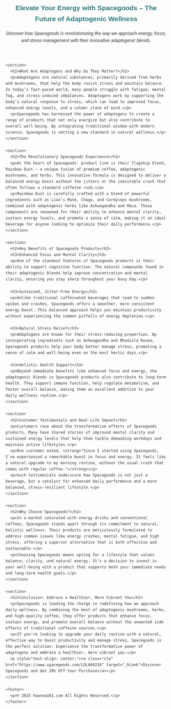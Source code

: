 <!DOCTYPE html>
<html lang="en">
<head>
  <meta charset="UTF-8">
  <meta name="viewport" content="width=device-width, initial-scale=1">
  <title>Elevate Your Energy with Spacegoods – The Future of Adaptogenic Wellness</title>
  <meta name="description" content="Discover how Spacegoods is revolutionizing wellness with adaptogenic blends. Their products, like Rainbow Dust, enhance focus, sustain energy, and promote calm naturally.">
  <style>
    body { font-family: Arial, sans-serif; line-height: 1.6; margin: 20px; color: #333; }
    h1, h2, h3 { color: #2c7a7b; }
    p { margin-bottom: 16px; }
    .cta { display: inline-block; padding: 10px 20px; background-color: #2c7a7b; color: #fff; text-decoration: none; border-radius: 5px; }
    .cta:hover { background-color: #276666; }
  </style>
</head>
<body>
  <article>
    <header>
      <h1>Elevate Your Energy with Spacegoods – The Future of Adaptogenic Wellness</h1>
      <p><em>Discover how Spacegoods is revolutionizing the way we approach energy, focus, and stress management with their innovative adaptogenic blends.</em></p>
    </header>
    
    <section>
      <h2>What Are Adaptogens and Why Do They Matter?</h2>
      <p>Adaptogens are natural substances, primarily derived from herbs and mushrooms, that help the body resist stress and maintain balance. In today’s fast-paced world, many people struggle with fatigue, mental fog, and stress-induced imbalances. Adaptogens work by supporting the body’s natural response to stress, which can lead to improved focus, enhanced energy levels, and a calmer state of mind.</p>
      <p>Spacegoods has harnessed the power of adaptogens to create a range of products that not only energize but also contribute to overall well-being. By integrating traditional wisdom with modern science, Spacegoods is setting a new standard in natural wellness.</p>
    </section>
    
    <section>
      <h2>The Revolutionary Spacegoods Experience</h2>
      <p>At the heart of Spacegoods' product line is their flagship blend, Rainbow Dust – a unique fusion of premium coffee, adaptogenic mushrooms, and herbs. This innovative formula is designed to deliver a balanced energy boost without the jitters or the inevitable crash that often follows a standard caffeine rush.</p>
      <p>Rainbow Dust is carefully crafted with a blend of powerful ingredients such as Lion’s Mane, Chaga, and Cordyceps mushrooms, combined with adaptogenic herbs like Ashwagandha and Maca. These components are renowned for their ability to enhance mental clarity, sustain energy levels, and promote a sense of calm, making it an ideal beverage for anyone looking to optimize their daily performance.</p>
    </section>
    
    <section>
      <h2>Key Benefits of Spacegoods Products</h2>
      <h3>Enhanced Focus and Mental Clarity</h3>
      <p>One of the standout features of Spacegoods products is their ability to support cognitive function. The natural compounds found in their adaptogenic blends help improve concentration and mental clarity, ensuring you stay sharp throughout your busy day.</p>
      
      <h3>Sustained, Jitter-Free Energy</h3>
      <p>Unlike traditional caffeinated beverages that lead to sudden spikes and crashes, Spacegoods offers a smoother, more consistent energy boost. This balanced approach helps you maintain productivity without experiencing the common pitfalls of energy depletion.</p>
      
      <h3>Natural Stress Relief</h3>
      <p>Adaptogens are known for their stress-reducing properties. By incorporating ingredients such as Ashwagandha and Rhodiola Rosea, Spacegoods products help your body better manage stress, promoting a sense of calm and well-being even on the most hectic days.</p>
      
      <h3>Holistic Health Support</h3>
      <p>Beyond immediate benefits like enhanced focus and energy, the adaptogenic blends in Spacegoods products also contribute to long-term health. They support immune function, help regulate metabolism, and foster overall balance, making them an excellent addition to your daily wellness routine.</p>
    </section>
    
    <section>
      <h2>Customer Testimonials and Real-Life Impact</h2>
      <p>Customers rave about the transformative effects of Spacegoods products. Many have shared stories of improved mental clarity and sustained energy levels that help them tackle demanding workdays and maintain active lifestyles.</p>
      <p>One customer noted, <strong>"Since I started using Spacegoods, I've experienced a remarkable boost in focus and energy. It feels like a natural upgrade to my morning routine, without the usual crash that comes with regular coffee."</strong></p>
      <p>Such testimonials underscore how Spacegoods is not just a beverage, but a catalyst for enhanced daily performance and a more balanced, stress-resilient lifestyle.</p>
    </section>
    
    <section>
      <h2>Why Choose Spacegoods?</h2>
      <p>In a market saturated with energy drinks and conventional coffees, Spacegoods stands apart through its commitment to natural, holistic wellness. Their products are meticulously formulated to address common issues like energy crashes, mental fatigue, and high stress, offering a superior alternative that is both effective and sustainable.</p>
      <p>Choosing Spacegoods means opting for a lifestyle that values balance, clarity, and natural energy. It's a decision to invest in your well-being with a product that supports both your immediate needs and long-term health goals.</p>
    </section>
    
    <section>
      <h2>Conclusion: Embrace a Healthier, More Vibrant You</h2>
      <p>Spacegoods is leading the charge in redefining how we approach daily wellness. By combining the best of adaptogenic mushrooms, herbs, and high-quality coffee, they offer products that enhance focus, sustain energy, and promote overall balance without the unwanted side effects of traditional caffeine sources.</p>
      <p>If you're looking to upgrade your daily routine with a natural, effective way to boost productivity and manage stress, Spacegoods is the perfect solution. Experience the transformative power of adaptogens and embrace a healthier, more vibrant you.</p>
      <p style="text-align: center;"><a class="cta" href="https://www.spacegoods.com/LOLA89210" target="_blank">Discover Spacegoods and Get 20% Off Your Purchase</a></p>
    </section>
    
    <footer>
      <p>© 2025 hownow101.com All Rights Reserved.</p>
    </footer>
  </article>
</body>
</html>
